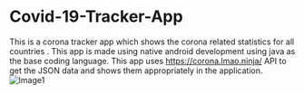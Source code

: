 # Covid-19-Tracker-App
This is a corona tracker app which shows the corona related statistics for all countries .
This app is made using native android development using java as the base coding language.
This app uses https://corona.lmao.ninja/ API to get the JSON data and shows them appropriately in the application.
![Image1](master/img1.JPG)
